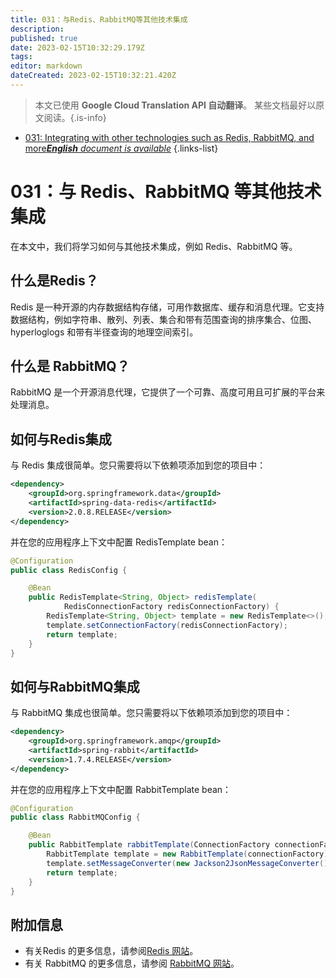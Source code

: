 ```yaml
---
title: 031：与Redis、RabbitMQ等其他技术集成
description: 
published: true
date: 2023-02-15T10:32:29.179Z
tags: 
editor: markdown
dateCreated: 2023-02-15T10:32:21.420Z
---
```


> 本文已使用 **Google Cloud Translation API 自动翻译**。
某些文档最好以原文阅读。{.is-info}



- [031: Integrating with other technologies such as Redis, RabbitMQ, and more***English** document is available*](/en/Knowledge-base/Nest-js/Learning/031-integrating-with-other-technologies-such-as-redis-rabbitmq-and-more)
{.links-list}


# 031：与 Redis、RabbitMQ 等其他技术集成

在本文中，我们将学习如何与其他技术集成，例如 Redis、RabbitMQ 等。

## 什么是Redis？

Redis 是一种开源的内存数据结构存储，可用作数据库、缓存和消息代理。它支持数据结构，例如字符串、散列、列表、集合和带有范围查询的排序集合、位图、hyperloglogs 和带有半径查询的地理空间索引。

## 什么是 RabbitMQ？

RabbitMQ 是一个开源消息代理，它提供了一个可靠、高度可用且可扩展的平台来处理消息。

## 如何与Redis集成

与 Redis 集成很简单。您只需要将以下依赖项添加到您的项目中：

```xml
<dependency>
    <groupId>org.springframework.data</groupId>
    <artifactId>spring-data-redis</artifactId>
    <version>2.0.8.RELEASE</version>
</dependency>
```

并在您的应用程序上下文中配置 RedisTemplate bean：

```java
@Configuration
public class RedisConfig {

    @Bean
    public RedisTemplate<String, Object> redisTemplate(
            RedisConnectionFactory redisConnectionFactory) {
        RedisTemplate<String, Object> template = new RedisTemplate<>();
        template.setConnectionFactory(redisConnectionFactory);
        return template;
    }
}
```

## 如何与RabbitMQ集成

与 RabbitMQ 集成也很简单。您只需要将以下依赖项添加到您的项目中：

```xml
<dependency>
    <groupId>org.springframework.amqp</groupId>
    <artifactId>spring-rabbit</artifactId>
    <version>1.7.4.RELEASE</version>
</dependency>
```

并在您的应用程序上下文中配置 RabbitTemplate bean：

```java
@Configuration
public class RabbitMQConfig {

    @Bean
    public RabbitTemplate rabbitTemplate(ConnectionFactory connectionFactory) {
        RabbitTemplate template = new RabbitTemplate(connectionFactory);
        template.setMessageConverter(new Jackson2JsonMessageConverter());
        return template;
    }
}
```

## 附加信息

- 有关Redis 的更多信息，请参阅[Redis 网站](https://redis.io/)。
- 有关 RabbitMQ 的更多信息，请参阅 [RabbitMQ 网站](https://www.rabbitmq.com/)。